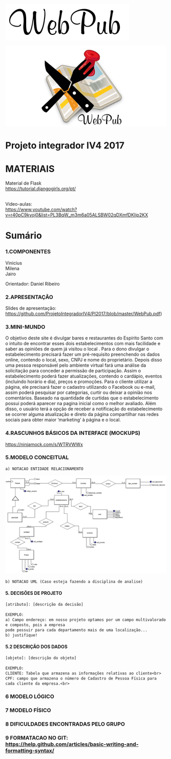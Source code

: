 ![Alt text](https://github.com/ProjetoIntegradorIV4/PI2017/blob/master/webpub.png)

![Slides de apresentação](https://github.com/ProjetoIntegradorIV4/PI2017/blob/master/mapinha.png)

# Projeto integrador IV4 2017

# MATERIAIS

Material de Flask<br>
https://tutorial.djangogirls.org/pt/<br>
<br>

Video-aulas:<br>
https://www.youtube.com/watch?v=r40pC9kyoj0&list=PL3BqW_m3m6a05ALSBW02qDXmfDKIip2KX<br>

# Sumário

### 1.COMPONENTES<br>
Vinicius<br>
Milena<br>
Jairo<br>

Orientador: Daniel Ribeiro

### 2.APRESENTAÇÃO<br>
Slides de apresentação:<br>
https://github.com/ProjetoIntegradorIV4/PI2017/blob/master/WebPub.pdf) <br>

### 3.MINI-MUNDO<br>
O objetivo deste site é divulgar bares e restaurantes do Espírito Santo com o intuito de encontrar
esses dois estabelecimentos com mais facilidade e saber as opiniões de quem já visitou o local .
Para o dono divulgar o estabelecimento precisará fazer um pré-requisito preenchendo os dados
online, contendo o local, sexo, CNPJ e nome do proprietário. Depois disso uma pessoa responsável pelo
ambiente virtual fará uma análise da solicitação para conceder a permissão de participação.
Assim o estabelecimento poderá fazer atualizações, contendo o cardápio, eventos (incluindo horário e dia),
preços e promoções.
Para o cliente utilizar a página, ele precisará fazer o cadastro utilizando o Facebook ou e-mail, assim poderá
pesquisar por categorias, curtir ou deixar a opinião nos comentários. Baseado na quantidade de curtidas que o 
estabelecimento possui poderá aparecer na pagina inicial como o melhor avaliado. Além disso, o usuário terá a 
opção de receber a notificação do estabelecimento se ocorrer alguma atualização e direto da página compartilhar 
nas redes sociais para obter maior ‘marketing’ à página e o local.<br>

### 4.RASCUNHOS BÁSICOS DA INTERFACE (MOCKUPS)<br>
https://ninjamock.com/s/WTRVWWx <br>

### 5.MODELO CONCEITUAL<br>
    a) NOTACAO ENTIDADE RELACIONAMENTO
![Alt text](https://github.com/ProjetoIntegradorIV4/PI2017/blob/master/conceitual.jpg)
    
    b) NOTACAO UML (Caso esteja fazendo a disciplina de analise)

#### 5. DECISÕES DE PROJETO
    [atributo]: [descrição da decisão]
    
    EXEMPLO:
    a) Campo endereço: em nosso projeto optamos por um campo multivalorado e composto, pois a empresa 
    pode possuir para cada departamento mais de uma localização... 
    b) justifique!

#### 5.2 DESCRIÇÃO DOS DADOS 
    [objeto]: [descrição do objeto]
    
    EXEMPLO:
    CLIENTE: Tabela que armazena as informações relativas ao cliente<br>
    CPF: campo que armazena o número de Cadastro de Pessoa Física para cada cliente da empresa.<br>


### 6	MODELO LÓGICO<br>
### 7	MODELO FÍSICO<br>

        
 

### 8	DIFICULDADES ENCONTRADAS PELO GRUPO<br>

        
### 9  FORMATACAO NO GIT: https://help.github.com/articles/basic-writing-and-formatting-syntax/
